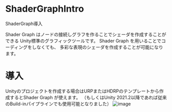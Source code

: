 # ShaderGraphIntro
ShaderGraph導入

Shader Graph はノードの接続しグラフを作ることでシェーダを作成することができる
Unity標準のグラフィックツールです。
Shader Graph を用いることでコーディングをしなくても、
多彩な表現のシェーダを作成することが可能になります。

# 導入
Unityのプロジェクトを作成する場合はURPまたはHDRPのテンプレートから作成するとShader Graph が使えます。
（もしくはUnity 2021.2以降であれば従来のBuild-inパイプラインでも使用可能となりました）
![image](https://user-images.githubusercontent.com/1992059/168628228-20773d83-c55a-4e53-833d-78e5f05e76ad.png)

